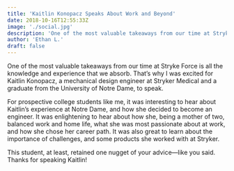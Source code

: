 ```yaml
---
title: 'Kaitlin Konopacz Speaks About Work and Beyond'
date: 2018-10-16T12:55:33Z
image: './social.jpg'
description: 'One of the most valuable takeaways from our time at Stryke Force is all the knowledge and experience that we absorb.'
author: 'Ethan L.'
draft: false
---
```


One of the most valuable takeaways from our time at Stryke Force is all the knowledge and experience that we absorb. That’s why I was excited for Kaitlin Konopacz, a mechanical design engineer at Stryker Medical and a graduate from the University of Notre Dame, to speak.

<!--more-->

For prospective college students like me, it was interesting to hear about Kaitlin’s experience at Notre Dame, and how she decided to become an engineer. It was enlightening to hear about how she, being a mother of two, balanced work and home life, what she was most passionate about at work, and how she chose her career path. It was also great to learn about the importance of challenges, and some products she worked with at Stryker.

This student, at least, retained one nugget of your advice—like you said. Thanks for speaking Kaitlin!

